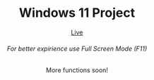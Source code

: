 <div align="center">
  <h1>Windows 11 Project</h1>
  <a href="https://zokehh.github.io/windows-11/">Live</a>
  <h6>For better expirience use Full Screen Mode (F11)</h6>

  <p>More functions soon!</p>
</div>
